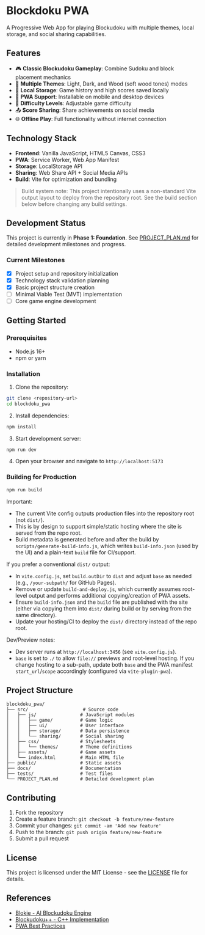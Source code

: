 # Blockdoku PWA

A Progressive Web App for playing Blockudoku with multiple themes, local storage, and social sharing capabilities.

## Features

- 🎮 **Classic Blockudoku Gameplay**: Combine Sudoku and block placement mechanics
- 🎨 **Multiple Themes**: Light, Dark, and Wood (soft wood tones) modes
- 💾 **Local Storage**: Game history and high scores saved locally
- 📱 **PWA Support**: Installable on mobile and desktop devices
- 🎯 **Difficulty Levels**: Adjustable game difficulty
- 📤 **Score Sharing**: Share achievements on social media
- 🌐 **Offline Play**: Full functionality without internet connection

## Technology Stack

- **Frontend**: Vanilla JavaScript, HTML5 Canvas, CSS3
- **PWA**: Service Worker, Web App Manifest
- **Storage**: LocalStorage API
- **Sharing**: Web Share API + Social Media APIs
- **Build**: Vite for optimization and bundling

> Build system note: This project intentionally uses a non-standard Vite output layout to deploy from the repository root. See the build section below before changing any build settings.

## Development Status

This project is currently in **Phase 1: Foundation**. See [PROJECT_PLAN.md](./PROJECT_PLAN.md) for detailed development milestones and progress.

### Current Milestones
- [x] Project setup and repository initialization
- [x] Technology stack validation planning
- [x] Basic project structure creation
- [ ] Minimal Viable Test (MVT) implementation
- [ ] Core game engine development

## Getting Started

### Prerequisites
- Node.js 16+ 
- npm or yarn

### Installation

1. Clone the repository:
```bash
git clone <repository-url>
cd blockdoku_pwa
```

2. Install dependencies:
```bash
npm install
```

3. Start development server:
```bash
npm run dev
```

4. Open your browser and navigate to `http://localhost:5173`

### Building for Production

```bash
npm run build
```

Important:
- The current Vite config outputs production files into the repository root (not `dist/`).
- This is by design to support simple/static hosting where the site is served from the repo root.
- Build metadata is generated before and after the build by `scripts/generate-build-info.js`, which writes `build-info.json` (used by the UI) and a plain-text `build` file for CI/support.

If you prefer a conventional `dist/` output:
- In `vite.config.js`, set `build.outDir` to `dist` and adjust `base` as needed (e.g., `/your-subpath/` for GitHub Pages).
- Remove or update `build-and-deploy.js`, which currently assumes root-level output and performs additional copying/creation of PWA assets.
- Ensure `build-info.json` and the `build` file are published with the site (either via copying them into `dist/` during build or by serving from the same directory).
- Update your hosting/CI to deploy the `dist/` directory instead of the repo root.

Dev/Preview notes:
- Dev server runs at `http://localhost:3456` (see `vite.config.js`).
- `base` is set to `./` to allow `file://` previews and root-level hosting. If you change hosting to a sub-path, update both `base` and the PWA manifest `start_url`/`scope` accordingly (configured via `vite-plugin-pwa`).

## Project Structure

```
blockdoku_pwa/
├── src/                    # Source code
│   ├── js/                # JavaScript modules
│   │   ├── game/          # Game logic
│   │   ├── ui/            # User interface
│   │   ├── storage/       # Data persistence
│   │   └── sharing/       # Social sharing
│   ├── css/               # Stylesheets
│   │   └── themes/        # Theme definitions
│   ├── assets/            # Game assets
│   └── index.html         # Main HTML file
├── public/                # Static assets
├── docs/                  # Documentation
├── tests/                 # Test files
└── PROJECT_PLAN.md        # Detailed development plan
```

## Contributing

1. Fork the repository
2. Create a feature branch: `git checkout -b feature/new-feature`
3. Commit your changes: `git commit -am 'Add new feature'`
4. Push to the branch: `git push origin feature/new-feature`
5. Submit a pull request

## License

This project is licensed under the MIT License - see the [LICENSE](LICENSE) file for details.

## References

- [Blokie - AI Blockudoku Engine](https://github.com/gary-z/blokie)
- [Blockudoku++ - C++ Implementation](https://github.com/CosminPerRam/Blockudokuplusplus)
- [PWA Best Practices](https://web.dev/progressive-web-apps/)
